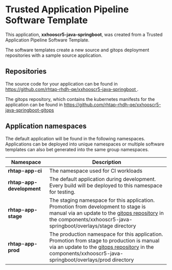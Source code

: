 # Trusted Application Pipeline Software Template

This application, **xxhooscr5-java-springboot**, was created from a Trusted Application Pipeline Software Template.

The software templates create a new source and gitops deployment repositories with a sample source application. 

## Repositories

The source code for your application can be found in [https://github.com/rhtap-rhdh-qe/xxhooscr5-java-springboot ](https://github.com/rhtap-rhdh-qe/xxhooscr5-java-springboot ).
 
The gitops repository, which contains the kubernetes manifests for the application can be found in 
[https://github.com/rhtap-rhdh-qe/xxhooscr5-java-springboot-gitops ](https://github.com/rhtap-rhdh-qe/xxhooscr5-java-springboot-gitops ) 

## Application namespaces 

The default application will be found in the following namespaces. Applications can be deployed into unique namespaces or multiple software templates can also bet generated into the same group namespaces.  

|  Namespace   |  Description   |  
| -------- | -------- |
| **rhtap-app-ci** | The namespace used for CI workloads |
| **rhtap-app-development** | The default application during development. Every build will be deployed to this namespace for testing. |
| **rhtap-app-stage** | The staging namespace for this application. Promotion from development to stage is manual via an update to the [gitops repository](https://github.com/rhtap-rhdh-qe/xxhooscr5-java-springboot-gitops ) in the components/xxhooscr5-java-springboot/overlays/stage directory |
| **rhtap-app-prod** | The production namespace for this application. Promotion from stage to production is manual via an update to the [gitops repository](https://github.com/rhtap-rhdh-qe/xxhooscr5-java-springboot-gitops ) in the components/xxhooscr5-java-springboot/overlays/prod directory |